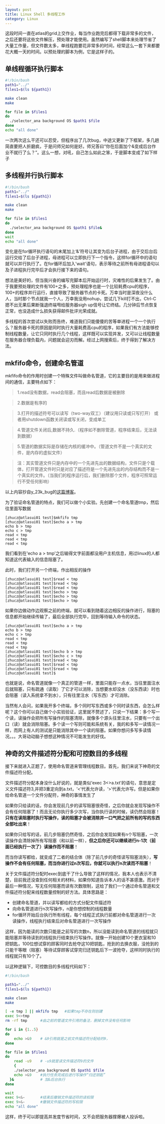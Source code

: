 ```yaml
---
layout: post
title: Linux Shell 多线程工作
category: Linux
---
```

这段时间一直在atlas的grid上交作业，每当作业跑完后都得下载非常多的文件，之后还要将这些文件解压，预处理才能使用。虽然编写了shell脚本来处理节省了大量工作量，但文件数太多，单线程跑要花非常多的时间，经常这么一套下来都要花大概一天的时间。以预处理的脚本为例，它是这样子的。
<!-- more -->
## 单线程循环执行脚本
```bash
#!/bin/bash
path1="../"
files1=$(ls ${path1})

make clean
make

for file in $files1
do
  ./selector_ana background OS $path1 $file
done
echo "all done"
```
一次两次这么干还可以忍受，但程序出了几次bug，中途又更新了下框架，多几趟简直要把人折磨疯，于是问师兄如何是好。师兄答曰“你在后面加个&变成后台作业不就行了么？”。这么一想，对吼，自己怎么如此之笨，于是脚本变成了如下样子

## 多线程并行执行脚本
```bash
#!/bin/bash
path1="../"
files1=$(ls ${path1})

make clean
make

for file in $files1
do
  ./selector_ana background OS $path1 $file&
done
wait
echo "all done"
```
变化是在for循环执行语句的末尾加上‘&’符号让其变为后台子进程，由于交后台后运行交给了后台子进程，母进程可以立即执行下一个指令，这样for循环中的语句就可以并行执行了。在for循环后加入'wait'语句，表示等待之前所有母进程语句以及子进程执行完毕后才会执行接下来的语句。

想法是美好的，但当我兴奋的编写完脚本后开始运行时，灾难性的后果发生了。由于我要预处理的文件有100+之多，预处理程序也是一个比较耗费cpu的程序，100+的程序并行运行，直接导致了服务器节点的卡死。万幸当时是深夜没什么人，当时那个节点就我一个人，万幸我没用nohup，尝试几下kill打不出，Ctrl-C摁不出无果后果断强退终端甩给服务器sigh up信号让它终结。几分钟后节点恢复正常，也没造成什么损失获得邮件批评光荣成就。

多线程的首次尝试以失败而告终，难道我们只能傻傻的苦等单进程一个一个执行么？服务器卡死的原因是同时执行大量耗费高cpu的程序，如果我们有方法能够控制线程数量，让它只同时执行几个线程，这样既可以实现并发，又可以让线程数量在服务器合理负载内，问题就会迎刃而解。经过上网搜索后，终于得到了解决方法。

## mkfifo命令，创建命名管道
mkfifo命令的作用时创建一个特殊文件叫做命名管道，它的主要目的是用来做进程间的通信，主要特点如下：
>1.read没有数据，read会阻塞，而且read后数据是被删除

>2.数据是有序的

>3.打开的描述符号可以读写（two-way双工）（建议用只读或只写打开）
或者用shutdown函数关闭读或写关闭，变成单工

>4.管道文件关闭后,数据不持久.（程序如不删除管道，程序结束后，无法读到数据）

>5.管道的数据实际是存储在内核的缓冲中。（管道文件不是一个真实的文件，是内存的虚拟文件）

>注：其实管道文件只是内存中的一个先进先出的数据结构，文件只是个载体，打开管道文件时只是对应了描述符是一个先进先出的内存结构而不是一个真实的文件。（当我们的程序运行后，我们删除那个文件，程序可照常运行不受任何影响）

以上内容抄自y_23k_bug的[这篇博客](http://blog.csdn.net/y_23k_bug/article/details/9966025)。

为了验证命名管道的特点，我们可以做个小实验。先创建一个命名管道tmp，然后往里面写数据

```
[zhucz@atlasui01 test]$mkfifo tmp
[zhucz@atlasui01 test]$echo a > tmp
echo b > tmp
echo c > tmp
read < tmp
read < tmp
read < tmp
```
我们看到在‘echo a > tmp’之后输得文字前面都没用户主机信息，用过linux的人都知道这代表输入的信息阻塞了。

此时，我们打开另一个终端，作出相反的操作

```
[zhucz@atlasui01 test]$read < tmp
[zhucz@atlasui01 test]$read < tmp
[zhucz@atlasui01 test]$read < tmp
[zhucz@atlasui01 test]$echo > tmp
[zhucz@atlasui01 test]$echo > tmp
[zhucz@atlasui01 test]$echo > tmp
```

如果你边做动作边观察之前的终端，就可以看到随着这边相反的操作进行，阻塞的信息都开始继续传输了，最后全部执行完毕，回到等待输入命令的状态。

```
[zhucz@atlasui01 test]$echo a > tmp
echo b > tmp
echo c > tmp
read < tmp
read < tmp
read < tmp
[zhucz@atlasui01 test]$echo b > tmp
[zhucz@atlasui01 test]$echo c > tmp
[zhucz@atlasui01 test]$read < tmp
[zhucz@atlasui01 test]$read < tmp
[zhucz@atlasui01 test]$read < tmp
[zhucz@atlasui01 test]$
```

也就是说，命名管道就像一个真正的管道一样，里面只能存一点水，当往里面注水后就阻塞，只有疏通（读取）了它才可以消除，当想要水却没水（没东西读）时也会阻塞（读入系统拿不到水），只有往里注水（写东西）才可消除。

当然有人会问，如果我开多个终端，多个同时写东西或多个同时读东西，会怎么样呢？这个你可以自己做个小实验验证，这里就不赘述了，只说一下结果：多个写一个读，读操作会把所有写操作的阻塞清除，就像多个源头往里注水，只要有一个出口（读）就会消除阻塞。多个读一个写则可能和系统有关，我的和多写一读情况一样，而网上有人的测试是只能消除其中一个读的阻塞。如果你想问多写多读情况。。。大哥动动脑子想想这种情况不可能发生的好伐。

## 神奇的文件描述符分配和可控数目的多线程

接下来就进入正题了，使用命名管道来管理线程数目。首先，我们来说下神奇的文件描述符分配。

文件描述符分配本身没什么好说的，就是类似‘exec 3<>a.txt’的语句，意思是定义文件描述符3,并把3重定向到a.txt，‘<’代表允许读，‘>’代表允许写。但是如果你给命名管道一个文件分配符，神奇的事情发生了

如果你只给读的话，你会发现前几步的读写阻塞很奇怪，之后你就会发现写操作不会有任何阻塞了！而且无论你执行多少次写，当你执行读的时候，读仍然会阻塞！**只有在读阻塞时执行写操作，读的阻塞才会被消除并一口气把之前所有的写的东西全部吐出来**！

如果你只给写的话，前几步阻塞仍然奇怪，之后你会发现如果有n个写阻塞，一次读操作会清除掉所有写阻塞（和以前一样），**但之后你还可以继续进行n-1次（前面已经执行一次了）读操作而不阻塞**！

而当你读写都给，就变成了二者的结合体（除了前几步的奇怪读写阻塞消失），**写操作不会有任何阻塞，而当你进行过n次写后，你就可以执行n次读而不阻塞**！

关于文件描述符分配时exec到底干了什么导致了这样的情况，我本人也表示不清楚，目前我还没查到任何相关的材料，如果你知道告诉本人的话不甚感激。而对于最后一种情况，写无任何阻塞而读有次数限制，这给了我们一个通过命名管道和文件描述符分配来线程数量控制的好方法。具体思路是：

- 创建命名管道，并以读写都给的方式分配文件描述符
- 向命名管道进行n次写操作，n是你想控制的线程数量
- for循环开始后台执行所有线程，每个线程正式执行前都对命名管道进行一次读操作，线程执行结束后对命名管道进行一次写操作

这样，因为能读的次数只能是之前写的次数n，所以没能读到命名管道的线程就只能阻塞并等待读到的线程执行结束执行写操作。就像一开始创建10个更衣室和10把钥匙，100位想试穿的顾客同时去抢夺这10把钥匙，抢到的去换衣服，没抢到的只能干等眼（阻塞）等待试穿顾客试穿完归还钥匙后下一波抢夺，这样同时执行的线程就只有10个了。

以这种逻辑下，可控数目的多线程代码如下：

```bash
#!/bin/bash

path1="../"
files1=$(ls ${path1})

make clean
make

[ -e tmp ] || mkfifo tmp   #如果tmp不存在则创建
exec 9<>tmp
rm -rf tmp      #由之前的管道文件引用的备注，删掉文件没有任何影响

for i in {1..5}
do
    echo >&9    # &9引用就是之前文件描述符分配给的9，
done

for file in $files1
do
    read -u9    # -u9就是读文件描述符9的文件
    {
    ./selector_ana background OS $path1 $file
    echo >&9    #执行任务完成后进行写操作“归还钥匙”
  }&            # 加&后台执行
done

wait
exec 9<&-       #结束后撤销文件描述符的读权限
exec 9>&-       #撤销文件描述符的写权限
echo "all done"
```

这样，终于可以即提高并发度节省时间，又不会把服务器撑爆被人投诉啦。
